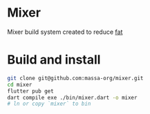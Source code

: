 # Mixer

Mixer build system created to reduce [fat](https://github.com/iliser/flutter-template)

# Build and install

```sh
git clone git@github.com:massa-org/mixer.git
cd mixer
flutter pub get
dart compile exe ./bin/mixer.dart -o mixer 
# ln or copy `mixer` to bin 
```
